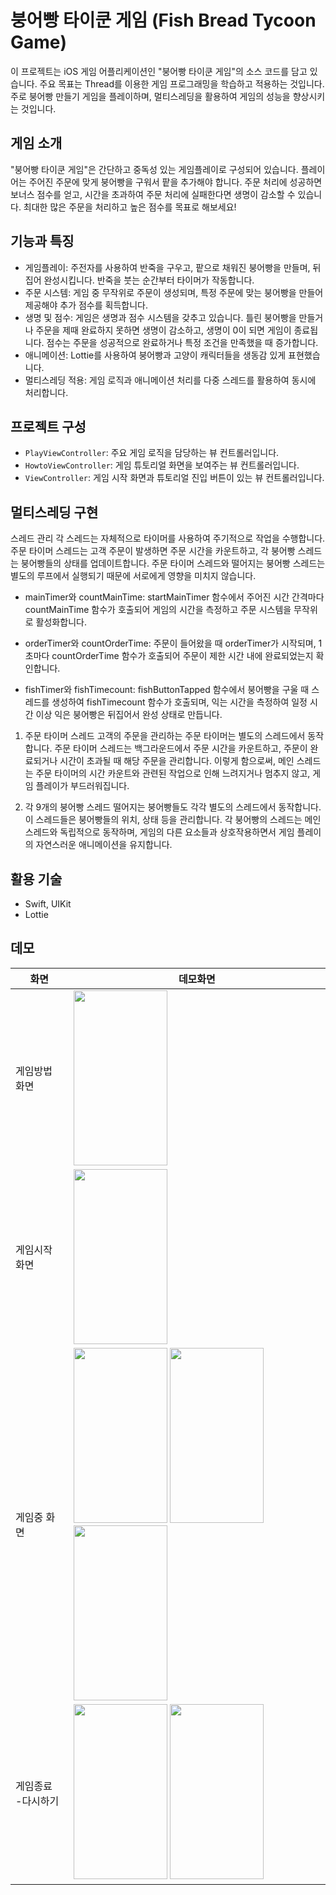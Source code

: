 # 붕어빵 타이쿤 게임 (Fish Bread Tycoon Game)



이 프로젝트는 iOS 게임 어플리케이션인 "붕어빵 타이쿤 게임"의 소스 코드를 담고 있습니다.
주요 목표는 Thread를 이용한 게임 프로그래밍을 학습하고 적용하는 것입니다. 주로 붕어빵 만들기 게임을 플레이하며, 멀티스레딩을 활용하여 게임의 성능을 향상시키는 것입니다.


## 게임 소개

"붕어빵 타이쿤 게임"은 간단하고 중독성 있는 게임플레이로 구성되어 있습니다. 플레이어는 주어진 주문에 맞게 붕어빵을 구워서 팥을 추가해야 합니다. 주문 처리에 성공하면 보너스 점수를 얻고, 시간을 초과하여 주문 처리에 실패한다면 생명이 감소할 수 있습니다. 최대한 많은 주문을 처리하고 높은 점수를 목표로 해보세요!

## 기능과 특징

- 게임플레이: 주전자를 사용하여 반죽을 구우고, 팥으로 채워진 붕어빵을 만들며, 뒤집어 완성시킵니다. 반죽을 붓는 순간부터 타이머가 작동합니다.
- 주문 시스템: 게임 중 무작위로 주문이 생성되며, 특정 주문에 맞는 붕어빵을 만들어 제공해야 추가 점수를 획득합니다.
- 생명 및 점수: 게임은 생명과 점수 시스템을 갖추고 있습니다. 틀린 붕어빵을 만들거나 주문을 제때 완료하지 못하면 생명이 감소하고, 생명이 0이 되면 게임이 종료됩니다. 점수는 주문을 성공적으로 완료하거나 특정 조건을 만족했을 때 증가합니다.
- 애니메이션: Lottie를 사용하여 붕어빵과 고양이 캐릭터들을 생동감 있게 표현했습니다.
- 멀티스레딩 적용: 게임 로직과 애니메이션 처리를 다중 스레드를 활용하여 동시에 처리합니다.

## 프로젝트 구성

- `PlayViewController`: 주요 게임 로직을 담당하는 뷰 컨트롤러입니다.
- `HowtoViewController`: 게임 튜토리얼 화면을 보여주는 뷰 컨트롤러입니다.
- `ViewController`: 게임 시작 화면과 튜토리얼 진입 버튼이 있는 뷰 컨트롤러입니다.

## 멀티스레딩 구현
스레드 관리
각 스레드는 자체적으로 타이머를 사용하여 주기적으로 작업을 수행합니다. 주문 타이머 스레드는 고객 주문이 발생하면 주문 시간을 카운트하고, 각 붕어빵 스레드는 붕어빵들의 상태를 업데이트합니다. 주문 타이머 스레드와 떨어지는 붕어빵 스레드는 별도의 루프에서 실행되기 때문에 서로에게 영향을 미치지 않습니다.

- mainTimer와 countMainTime: startMainTimer 함수에서 주어진 시간 간격마다 countMainTime 함수가 호출되어 게임의 시간을 측정하고 주문 시스템을 무작위로 활성화합니다.

- orderTimer와 countOrderTime: 주문이 들어왔을 때 orderTimer가 시작되며, 1초마다 countOrderTime 함수가 호출되어 주문이 제한 시간 내에 완료되었는지 확인합니다.

- fishTimer와 fishTimecount: fishButtonTapped 함수에서 붕어빵을 구울 때 스레드를 생성하여 fishTimecount 함수가 호출되며, 익는 시간을 측정하여 일정 시간 이상 익은 붕어빵은 뒤집어서 완성 상태로 만듭니다.


1. 주문 타이머 스레드
고객의 주문을 관리하는 주문 타이머는 별도의 스레드에서 동작합니다. 주문 타이머 스레드는 백그라운드에서 주문 시간을 카운트하고, 주문이 완료되거나 시간이 초과될 때 해당 주문을 관리합니다. 이렇게 함으로써, 메인 스레드는 주문 타이머의 시간 카운트와 관련된 작업으로 인해 느려지거나 멈추지 않고, 게임 플레이가 부드러워집니다.

2. 각 9개의 붕어빵 스레드
떨어지는 붕어빵들도 각각 별도의 스레드에서 동작합니다. 이 스레드들은 붕어빵들의 위치, 상태 등을 관리합니다. 각 붕어빵의 스레드는 메인 스레드와 독립적으로 동작하며, 게임의 다른 요소들과 상호작용하면서 게임 플레이의 자연스러운 애니메이션을 유지합니다.



## 활용 기술

- Swift, UIKit
- Lottie

## 데모
| 화면          | 데모화면                                      |
|-------------|--------------------------------------------|
| 게임방법 화면    | <img src="https://github.com/dami0806/FishBreadGame/assets/85047035/9bcab218-e6b9-43c0-8dc6-200460cb862b" width="150" height="280">|
| 게임시작 화면    | <img src="https://github.com/dami0806/FishBreadGame/assets/85047035/50e15aed-6ede-4ad0-8add-923babda584b" width="150" height="280">|
| 게임중 화면    | <img src="https://github.com/dami0806/FishBreadGame/assets/85047035/ea6fa52e-f01d-4e76-b737-cf285b58979b" width="150" height="280">  <img src="https://github.com/dami0806/FishBreadGame/assets/85047035/ad541ac9-7752-4230-b126-ba9d9b107ef1" width="150" height="280">  <img src="https://github.com/dami0806/FishBreadGame/assets/85047035/043c38dc-baa3-41d4-af37-bd0fd494a3ae " width="150" height="280">|
| 게임종료<br>-다시하기  |<img src="https://github.com/dami0806/FishBreadGame/assets/85047035/f6d5bc40-feb5-4383-a312-89f364a95890" width="150" height="280"> <img src="https://github.com/dami0806/FishBreadGame/assets/85047035/668f4eb4-46ab-42e5-876d-c6d35cf5bb43" width="150" height="280"> |


